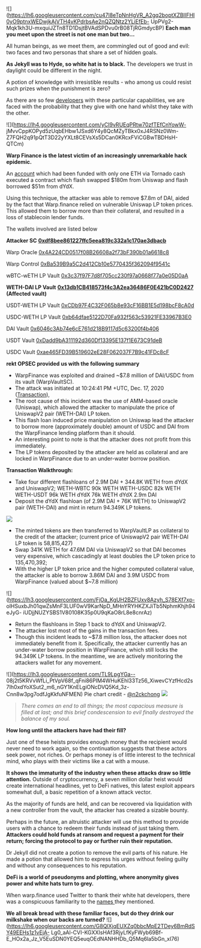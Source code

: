 ![](https://lh6.googleusercontent.com/cu47l8eTpNnHgVR_A2gq2boptXZBIIFHI0yO9ptnxWEDwjkAjVTH4vKPdrbsAe2nQZQNtz2YLiEfEb-
UpPVg2-Mqk1kh3U-mxquiJZTn8TD1DsjtBVAdSPDvu0rB08TjRGmdycBP) **Each man you meet
upon the street is not one man but two...**

All human beings, as we meet them, are commingled out of good and evil: two
faces and two personas that share a set of hidden goals.

 **As Jekyll was to Hyde, so white hat is to black.** The developers we trust
in daylight could be different in the night.

A potion of knowledge with irresistible results - who among us could resist
such prizes when the punishment is zero?

As there are so few
[developers](https://twitter.com/warpfinance/status/1339751978977685507?s=20)
with these particular capabilities, we are faced with the probability that
they give with one hand whilst they take with the other.

![](https://lh4.googleusercontent.com/yCI9vRUEqPRtw70zfTEfCnYowW-
jMvvCppKOPyd5zUqbEHbw1JSxd6Y4y8QcMZyTBkx0xJ4RSNz0Wm-Z7FQH2q91pQtT3D22yYXLt8CEVsXs5DCan0KRcxFViCGBwTBDHsH-
QTCm)

 **Warp Finance is the latest victim of an increasingly unremarkable hack
epidemic.**

An
[account](https://ethtx.info/mainnet/0x8bb8dc5c7c830bac85fa48acad2505e9300a91c3ff239c9517d0cae33b595090)
which had been funded with only one ETH via Tornado cash executed a contract
which flash swapped $180m from Uniswap and flash borrowed $51m from dYdX.

Using this technique, the attacker was able to remove $7.8m of DAI, aided by
the fact that Warp.finance relied on vulnerable Uniswap LP token prices. This
allowed them to borrow more than their collateral, and resulted in a loss of
stablecoin lender funds.

The wallets involved are listed below

 **Attacker SC**
[**0xdf8bee861227ffc5eea819c332a1c170ae3dbacb**](https://etherscan.io/address/0xdf8bee861227ffc5eea819c332a1c170ae3dbacb)

Warp Oracle
[0x4A224CD0517f08B26608a2f73bF390b01a6618c8](https://etherscan.io/address/0x4A224CD0517f08B26608a2f73bF390b01a6618c8)

Warp Control
[0xBa539B9a5C2d412Cb10e5770435f362094f9541c](https://etherscan.io/address/0xBa539B9a5C2d412Cb10e5770435f362094f9541c)

wBTC-wETH LP Vault
[0x3c37f97F7d8f705cc230f97a0668f77a0e05D0aA](https://etherscan.io/address/0x3c37f97F7d8f705cc230f97a0668f77a0e05D0aA)

 **WETH-DAI LP Vault**
[**0x13db1CB418573f4c3A2ea36486F0E421bC0D2427**](https://etherscan.io/address/0x13db1CB418573f4c3A2ea36486F0E421bC0D2427)
**(Affected vault)**

USDT-WETH LP Vault
[0xCDb97F4C32F065b8e93cF16BB1E5d198bcF8cA0d](https://etherscan.io/address/0xCDb97F4C32F065b8e93cF16BB1E5d198bcF8cA0d)

USDC-WETH LP Vault
[0xb64dfae5122D70Fa932f563c53921FE33967B3E0](https://etherscan.io/address/0xb64dfae5122D70Fa932f563c53921FE33967B3E0)

DAI Vault
[0x6046c3Ab74e6cE761d218B9117d5c63200f4b406](https://etherscan.io/address/0x6046c3Ab74e6cE761d218B9117d5c63200f4b406)

USDT Vault
[0xDadd9bA311192d360Df13395E137f1E673C91deB](https://etherscan.io/address/0xDadd9bA311192d360Df13395E137f1E673C91deB)

USDC Vault
[0xae465FD39B519602eE28F062037F7B9c41FDc8cF](https://etherscan.io/address/0xae465FD39B519602eE28F062037F7B9c41FDc8cF)

 **rekt OPSEC provided us with the following summary**

  * WarpFinance was exploited and drained ~$7.8 million of DAI/USDC from its vault (WarpVaultSC).
  * The attack was initiated at 10:24:41 PM +UTC, Dec. 17, 2020 ([Transaction](https://ethtx.info/mainnet/0x8bb8dc5c7c830bac85fa48acad2505e9300a91c3ff239c9517d0cae33b595090)),
  * The root cause of this incident was the use of AMM-based oracle (Uniswap), which allowed the attacker to manipulate the price of UniswapV2 pair (WETH-DAI) LP token.
  * This flash loan induced price manipulation on Uniswap lead the attacker to borrow more (approximately double) amount of USDC and DAI from the WarpFinance lending platform than it should.
  * An interesting point to note is that the attacker does not profit from this immediately.
  * The LP tokens deposited by the attacker are held as collateral and are locked in WarpFinance due to an under-water borrow position.

 **Transaction Walkthrough:**

  * Take four different flashloans of 2.9M DAI + 344.8K WETH from dYdX and UniswapV2; WETH-WBTC 90k WETH WETH-USDC 82k WETH WETH-USDT 96k WETH dYdX 76k WETH dYdX 2.9m DAI
  * Deposit the dYdX flashloan (of 2.9M DAI + 76K WETH) to UniswapV2 pair (WETH-DAI) and mint in return 94.349K LP tokens.

![](https://lh6.googleusercontent.com/D0Q0LzrWP7qJncRlvHLcnvIa-K8Kb1EY4Y92q92DYz9AIGLah2JcK4z6Qi04otZ4jxFxoPonvXi_WEIaa0jb8L6rUa4iojgNmgYZJd78KkM0b_K2WAPiR0WdnwJls47UjFZeRbGF)

  * The minted tokens are then transferred to WarpVaultLP as collateral to the credit of the attacker; (current price of UniswapV2 pair WETH-DAI LP token is 58,815,427)
  * Swap 341K WETH for 47.6M DAI via UniswapV2 so that DAI becomes very expensive, which cascadingly at least doubles the LP token price to 135,470,392;
  * With the higher LP token price and the higher computed collateral value, the attacker is able to borrow 3.86M DAI and 3.9M USDC from WarpFinance (valued about $~7.8 million)

![](https://lh3.googleusercontent.com/FjOa_KgUH2BZFUxv8Azyh_S78EXf7xp-
olHSuxbJh01qwZsMnF3LUF0wV9KarNpD_MHnYRYHKZXJiTb5NphmKhjh94eJyG-
iUDjjNUZYSBS1V80108K35p0U9qKaO8rL8e8cnrAz)

  * Return the flashloans in Step 1 back to dYdX and UniswapV2.
  * The attacker lost most of the gains in the transaction fees.
  * Though this incident leads to ~$7.8 million loss, the attacker does not immediately benefit from it. Specifically, the attacker currently has an under-water borrow position in WarpFinance, which still locks the 94.349K LP tokens. In the meantime, we are actively monitoring the attackers wallet for any movement.

![](https://lh3.googleusercontent.com/TL9LpgYGa--
08j2t5KRVvWfLi_PtVpV68f_qFni86PIM4WHuKEhl33Tz56_XiwevCYzfHcd2s7Ih0xdYoXSut2_m6_nGY1KnELgiONcDVQ5Kd_3z-Cnn8w3pg7odfJgKkfuNFMEN)
Pie chart credit -
[@n2ckchong](https://twitter.com/n2ckchong/status/1339727569436901378?s=20)
![](https://lh4.googleusercontent.com/OvaHZqCaAJMaoW7BBHoXtkmw8zPc4ZuYeeMcGpk5OeFJoZc5IDqi7HWIsclDhvs_281kepFEmKQjsbt2ZVkB7O6LwVtRfqrKNNswRznJAZmj9YOkRGNmVFwgn17UlOtUwVZ_mIZQ)

> _There comes an end to all things; the most capacious measure is filled at
> last; and this brief condescension to evil finally destroyed the balance of
> my soul._

 **How long until the attackers have had their fill?**

Just one of these heists provides enough money that the recipient would never
need to work again, so the continuation suggests that these actors seek power,
not riches. Or perhaps money is of little interest to the technical mind, who
plays with their victims like a cat with a mouse.

 **It shows the immaturity of the industry when these attacks draw so little
attention.** Outside of cryptocurrency, a seven million dollar heist would
create international headlines, yet to DeFi natives, this latest exploit
appears somewhat dull, a basic repetition of a known attack vector.

As the majority of funds are held, and can be recovered via liquidation with a
new controller from the vault, the attacker has created a sizable bounty.

Perhaps in the future, an altruistic attacker will use this method to provide
users with a chance to redeem their funds instead of just taking them.
**Attackers could hold funds at ransom and request a payment for their return;
forcing the protocol to pay or further ruin their reputation.**

Dr Jekyll did not create a potion to remove the evil parts of his nature. He
made a potion that allowed him to express his urges without feeling guilty and
without any consequences to his reputation.

 **DeFi is a world of pseudonyms and plotting, where anonymity gives power and
white hats turn to grey.**

When warp.finance used Twitter to thank their white hat developers, there was
a conspicuous familiarity to the [names
](https://twitter.com/warpfinance/status/1339751978977685507?s=20)they
mentioned.

 **We all break bread with these familiar faces, but do they drink our
milkshake when our backs are turned?**
![](https://lh6.googleusercontent.com/G8QlXjqEUXZq0bbcMpE2TDey6BmRdSY49EEHs1z1vEjA-
Lg0_aAl-CVI-KGXXIsHAf3RjyLfKyFWyb69Bf-
E_HOx2a_Jz_V5EuSDN0YEQ5euqOEdNANHHDb_Q5Mq6la5bGn_xI76)


